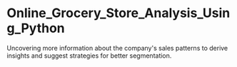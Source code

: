 # Online_Grocery_Store_Analysis_Using_Python
Uncovering more information about the company's sales patterns to derive insights and suggest strategies for better segmentation.
